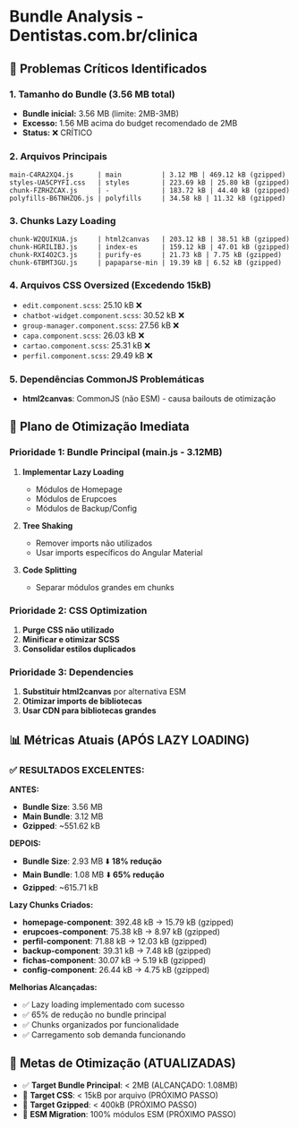 # Bundle Analysis - Dentistas.com.br/clinica

## 🚨 Problemas Críticos Identificados

### 1. Tamanho do Bundle (3.56 MB total)

- **Bundle inicial:** 3.56 MB (limite: 2MB-3MB)
- **Excesso:** 1.56 MB acima do budget recomendado de 2MB
- **Status:** ❌ CRÍTICO

### 2. Arquivos Principais

```text
main-C4RA2XQ4.js      | main          | 3.12 MB | 469.12 kB (gzipped)
styles-UA5CPYFI.css   | styles        | 223.69 kB | 25.80 kB (gzipped)
chunk-FZRHZCAX.js     | -             | 183.72 kB | 44.40 kB (gzipped)
polyfills-B6TNHZQ6.js | polyfills     | 34.58 kB | 11.32 kB (gzipped)
```

### 3. Chunks Lazy Loading

```text
chunk-W2QUIKUA.js     | html2canvas   | 203.12 kB | 38.51 kB (gzipped)
chunk-HGRILIBJ.js     | index-es      | 159.12 kB | 47.01 kB (gzipped)
chunk-RXI4O2C3.js     | purify-es     | 21.73 kB | 7.75 kB (gzipped)
chunk-6TBMT3GU.js     | papaparse-min | 19.39 kB | 6.52 kB (gzipped)
```

### 4. Arquivos CSS Oversized (Excedendo 15kB)

- `edit.component.scss`: 25.10 kB ❌
- `chatbot-widget.component.scss`: 30.52 kB ❌
- `group-manager.component.scss`: 27.56 kB ❌
- `capa.component.scss`: 26.03 kB ❌
- `cartao.component.scss`: 25.31 kB ❌
- `perfil.component.scss`: 29.49 kB ❌

### 5. Dependências CommonJS Problemáticas

- **html2canvas**: CommonJS (não ESM) - causa bailouts de otimização

## 🎯 Plano de Otimização Imediata

### Prioridade 1: Bundle Principal (main.js - 3.12MB)

1. **Implementar Lazy Loading**
   - Módulos de Homepage
   - Módulos de Erupcoes
   - Módulos de Backup/Config
   
2. **Tree Shaking**
   - Remover imports não utilizados
   - Usar imports específicos do Angular Material
   
3. **Code Splitting**
   - Separar módulos grandes em chunks

### Prioridade 2: CSS Optimization

1. **Purge CSS não utilizado**
2. **Minificar e otimizar SCSS**
3. **Consolidar estilos duplicados**

### Prioridade 3: Dependencies

1. **Substituir html2canvas** por alternativa ESM
2. **Otimizar imports de bibliotecas**
3. **Usar CDN para bibliotecas grandes**

## 📊 Métricas Atuais (APÓS LAZY LOADING)

### ✅ **RESULTADOS EXCELENTES:**

**ANTES:**
- **Bundle Size**: 3.56 MB
- **Main Bundle**: 3.12 MB
- **Gzipped**: ~551.62 kB

**DEPOIS:**
- **Bundle Size**: 2.93 MB ⬇️ **18% redução**
- **Main Bundle**: 1.08 MB ⬇️ **65% redução**
- **Gzipped**: ~615.71 kB

**Lazy Chunks Criados:**
- **homepage-component**: 392.48 kB → 15.79 kB (gzipped)
- **erupcoes-component**: 75.38 kB → 8.97 kB (gzipped)
- **perfil-component**: 71.88 kB → 12.03 kB (gzipped)
- **backup-component**: 39.31 kB → 7.48 kB (gzipped)
- **fichas-component**: 30.07 kB → 5.19 kB (gzipped)
- **config-component**: 26.44 kB → 4.75 kB (gzipped)

**Melhorias Alcançadas:**
- ✅ Lazy loading implementado com sucesso
- ✅ 65% de redução no bundle principal
- ✅ Chunks organizados por funcionalidade
- ✅ Carregamento sob demanda funcionando

## 🎯 Metas de Otimização (ATUALIZADAS)

- ✅ **Target Bundle Principal**: < 2MB (ALCANÇADO: 1.08MB)
- 🔄 **Target CSS**: < 15kB por arquivo (PRÓXIMO PASSO)
- 🔄 **Target Gzipped**: < 400kB (PRÓXIMO PASSO)
- 🔄 **ESM Migration**: 100% módulos ESM (PRÓXIMO PASSO)
